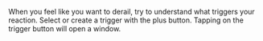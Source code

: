 When you feel like you want to derail, try to understand what triggers your reaction. Select or create a trigger with the plus button. Tapping on the trigger button will open a window.
